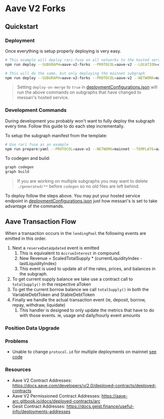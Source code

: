 # Aave V2 Forks

## Quickstart

### Deployment

Once everything is setup properly deploying is very easy.

```bash
# This example will deploy rari-fuse on all networks to the hosted service under "dmelotik" in deploymentConfigurations.json
npm run deploy --SUBGRAPH=aave-v2-forks --PROTOCOL=aave-v2 --LOCATION=dmelotik

# This will do the same, but only deploying the mainnet subgraph
npm run deploy --SUBGRAPH=aave-v2-forks --PROTOCOL=aave-v2 --NETWORK=mainnet --LOCATION=dmelotik
```

> Setting `deploy-on-merge` to `true` in [deploymentConfigurations.json](../../deployment/deploymentConfigurations.json) will run the above commands on subgraphs that have changed to messari's hosted service.

### Development Commands

During development you probably won't want to fully deploy the subgraph every time. Follow this guide to do each step incrementally.

To setup the subgraph manifest from the template:

```bash
# Use rari fuse as an example
npm run prepare:yaml --PROTOCOL=aave-v2 --NETWORK=mainnet --TEMPLATE=aave.v2.template.yaml
```

To codegen and build:

```bash
graph codegen
graph build
```

> If you are working on multiple subgraphs you may want to delete `./generated/**` before `codegen` so no old files are left behind.

To deploy follow the steps above. You may put your hosted service endpoint in [deploymentConfigurations.json](../../deployment/deploymentConfigurations.json) just how messari's is set to take advantage of the commands.

## Aave Transaction Flow

When a transaction occurs in the `lendingPool` the following events are emitted in this order.

1. Next a `reserveDataUpdated` event is emitted
   1. This is equivalent to `AccrueInterest` in compound.
   2. New Revenue = ScaledTotalSupply \* (currentLiquidityIndex - lastLiquidityIndex)
   3. This event is used to update all of the rates, prices, and balances in the subgraph.
2. To get current supply balance we take use a contract call to `totalSupply()` in the respective aToken
3. To get the current borrow balance we call `totalSupply()` in both the VariableDebtToken and StableDebtToken
4. Finally we handle the actual transaction event (ie, deposit, borrow, repay, withdraw, liquidate)
   1. This handler is designed to only update the metrics that have to do with those events. ie, usage and daily/hourly event amounts

### Position Data Upgrade

### Problems

- Unable to change `protocol.id` for multiple deployments on mainnet [see code](./protocols/aave-v2/src/constants.ts)

### Resources

- Aave V2 Contract Addresses: https://docs.aave.com/developers/v/2.0/deployed-contracts/deployed-contracts
- Aave V2 Permissioned Contract Addresses: https://aave-arc.gitbook.io/docs/deployed-contracts/arc
- Gesit Contract Addresses: https://docs.geist.finance/useful-info/deployments-addresses
